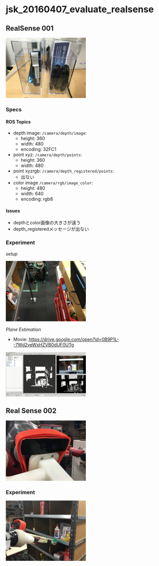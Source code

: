 # jsk\_20160407\_evaluate\_realsense

## RealSense 001

<img src="_images/001_realsense.jpg" width="50%" />

### Specs

#### ROS Topics

-   depth image: `/camera/depth/image`:
    -   height: 360
    -   width: 480
    -   encoding: 32FC1
-   point xyz: `/camera/depth/points`:
    -   height: 360
    -   width: 480
-   point xyzrgb: `/camera/depth_registered/points`:
    -   出ない
-   color image `/camera/rgb/image_color`:
    -   height: 480
    -   width: 640
    -   encoding: rgb8

#### Issues

-   depthとcolor画像の大きさが違う
-   depth\_registeredメッセージが出ない

### Experiment

*setup*

<img src="_images/001_setup.jpg" width="50%" />

*Plane Estimation*

-   Movie: https://drive.google.com/open?id=0B9P1L--7Wd2veWxHZVB0dUF0UTg

<img src="_images/001_plane_estimation.jpg" width="50%" />


## Real Sense 002

<img src="_images/002_realsense.jpg" width="50%" />

### Experiment

<img src="_images/002_setup.jpg" width="50%" />
